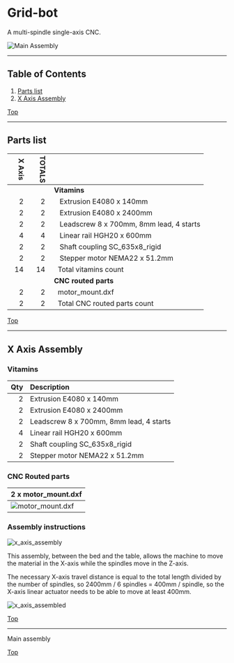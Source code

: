 <a name="TOP"></a>
# Grid-bot
A multi-spindle single-axis CNC.

![Main Assembly](assemblies/x_axis_assembled.png)

<span></span>

---
## Table of Contents
1. [Parts list](#Parts_list)
1. [X Axis Assembly](#x_axis_assembly)

<span></span>
[Top](#TOP)

---
<a name="Parts_list"></a>
## Parts list
| <span style="writing-mode: vertical-rl; text-orientation: mixed;">X&nbsp;Axis</span> | <span style="writing-mode: vertical-rl; text-orientation: mixed;">TOTALS</span> |  |
|---:|---:|:---|
|  | | **Vitamins** |
| &nbsp;&nbsp;2&nbsp; |  &nbsp;&nbsp;2&nbsp; | &nbsp;&nbsp; Extrusion E4080 x 140mm |
| &nbsp;&nbsp;2&nbsp; |  &nbsp;&nbsp;2&nbsp; | &nbsp;&nbsp; Extrusion E4080 x 2400mm |
| &nbsp;&nbsp;2&nbsp; |  &nbsp;&nbsp;2&nbsp; | &nbsp;&nbsp; Leadscrew 8 x 700mm, 8mm lead, 4 starts |
| &nbsp;&nbsp;4&nbsp; |  &nbsp;&nbsp;4&nbsp; | &nbsp;&nbsp; Linear rail HGH20 x 600mm |
| &nbsp;&nbsp;2&nbsp; |  &nbsp;&nbsp;2&nbsp; | &nbsp;&nbsp; Shaft coupling SC_635x8_rigid |
| &nbsp;&nbsp;2&nbsp; |  &nbsp;&nbsp;2&nbsp; | &nbsp;&nbsp; Stepper motor NEMA22 x 51.2mm |
| &nbsp;&nbsp;14&nbsp; | &nbsp;&nbsp;14&nbsp; | &nbsp;&nbsp;Total vitamins count |
|  | | **CNC routed parts** |
| &nbsp;&nbsp;2&nbsp; |  &nbsp;&nbsp;2&nbsp; | &nbsp;&nbsp;motor_mount.dxf |
| &nbsp;&nbsp;2&nbsp; | &nbsp;&nbsp;2&nbsp; | &nbsp;&nbsp;Total CNC routed parts count |

<span></span>
[Top](#TOP)

---
<a name="x_axis_assembly"></a>
## X Axis Assembly
### Vitamins
|Qty|Description|
|---:|:----------|
|2| Extrusion E4080 x 140mm|
|2| Extrusion E4080 x 2400mm|
|2| Leadscrew 8 x 700mm, 8mm lead, 4 starts|
|4| Linear rail HGH20 x 600mm|
|2| Shaft coupling SC_635x8_rigid|
|2| Stepper motor NEMA22 x 51.2mm|


### CNC Routed parts

| 2 x motor_mount.dxf |
|---|
| ![motor_mount.dxf](dxfs/motor_mount.png) 



### Assembly instructions
![x_axis_assembly](assemblies/x_axis_assembly.png)

This assembly, between the bed and the table, allows the machine to move the material in the X-axis while the spindles move in the Z-axis.

The necessary X-axis travel distance is equal to the total length divided by the number of spindles, so 2400mm / 6 spindles = 400mm / spindle, so the X-axis linear actuator needs to be able to move at least 400mm.

![x_axis_assembled](assemblies/x_axis_assembled.png)

<span></span>
[Top](#TOP)

---
Main assembly

<span></span>
[Top](#TOP)
